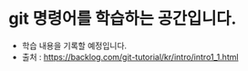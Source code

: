 # git 명령어를 학습하는 공간입니다. 

- 학습 내용을 기록할 예정입니다. 
- 출처 : https://backlog.com/git-tutorial/kr/intro/intro1_1.html
